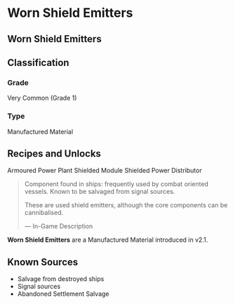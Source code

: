 # Worn Shield Emitters
##  Worn Shield Emitters

## Classification

### Grade

Very Common (Grade 1)

### Type

Manufactured Material

## Recipes and Unlocks

Armoured Power Plant
 Shielded Module
 Shielded Power Distributor

> 
> 
> Component found in ships: frequently used by combat oriented vessels. Known to be salvaged from signal sources.
> 
> These are used shield emitters, although the core components can be cannibalised.
> 
> 
> — In-Game Description
> 

**Worn Shield Emitters** are a Manufactured Material introduced in v2.1.

## Known Sources

- Salvage from destroyed ships
- Signal sources
- Abandoned Settlement Salvage